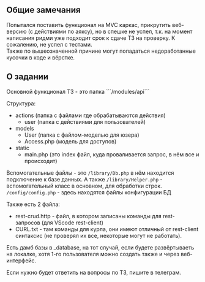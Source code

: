 <h2>Общие замечания</h2>
Попытался поставить функционал на MVC каркас, прикрутить веб-версию (с действиями по аяксу), но в спешке не успел, т.к. на момент написания ридми уже подходит срок к сдаче ТЗ на проверку. К сожалению, не успел с тестами.<br>
Также по вышеозначенной причине могут попадаться недоработанные кусочки в коде и вёрстке.


<h2>О задании</h2>
Основной функционал ТЗ - это папка 
```/modules/api``` 

Структура:

+ actions (папка с файлами где обрабатываются действия)
    + user (папка с действиями для пользователей)
+ models
    + User (папка с файлом-моделью для юзера)
    + Access.php (модель для доступов)
+ static
    + main.php (это index файл, куда проваливается запрос, в нём все и происходит)

Вспомогательные файлы - это 
```/library/Db.php```
в нём находится подключение к базе данных. А также 
```/library/Helper.php``` - вспомогательный класс в основном, для обработки строк. 
```/config/config.php``` - здесь находятся файлы конфигурации БД

Также есть 2 файла:
- rest-crud.http - файл, в котором записаны команды для rest-запросов (для VScode rest-client)
- CURL.txt - там команды для курла, они имеют отличный от rest-client синтаксис (не проверял их все, некоторые могут не работать). 

Есть дамб базы в _database, на тот случай, если будете развёртываеть на локалке, хотя 1-го пользователя можно создать также и через веб-интерфейс.

Если нужно будет ответить на вопросы по ТЗ, пишите в телеграм. 




